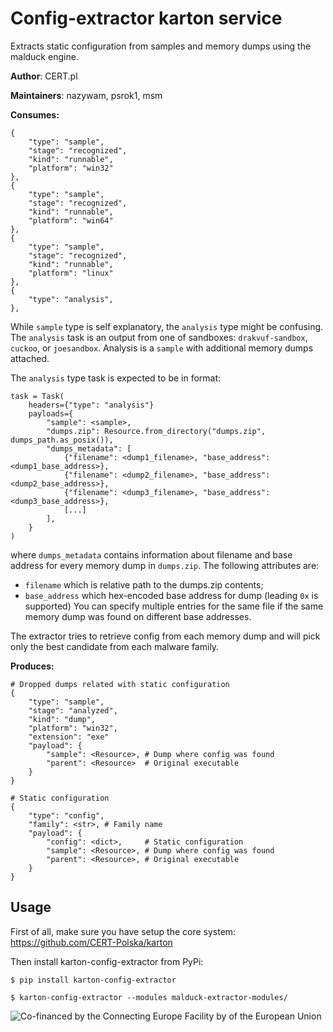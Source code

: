 # Config-extractor karton service

Extracts static configuration from samples and memory dumps using the malduck engine.

**Author**: CERT.pl

**Maintainers**: nazywam, psrok1, msm

**Consumes:**
```
{
    "type": "sample",
    "stage": "recognized",
    "kind": "runnable",
    "platform": "win32"
},
{
    "type": "sample",
    "stage": "recognized",
    "kind": "runnable",
    "platform": "win64"
},
{
    "type": "sample",
    "stage": "recognized",
    "kind": "runnable",
    "platform": "linux"
},
{
    "type": "analysis",
},
```

While `sample` type is self explanatory, the `analysis` type might be confusing. The `analysis` task is an output from
one of sandboxes: `drakvuf-sandbox`, `cuckoo`, or `joesandbox`. Analysis is a `sample` with additional memory dumps
attached.

The `analysis` type task is expected to be in format:
```
task = Task(
    headers={"type": "analysis"}
    payloads={
        "sample": <sample>,
        "dumps.zip": Resource.from_directory("dumps.zip", dumps_path.as_posix()),
        "dumps_metadata": [
            {"filename": <dump1_filename>, "base_address": <dump1_base_address>},
            {"filename": <dump2_filename>, "base_address": <dump2_base_address>},
            {"filename": <dump3_filename>, "base_address": <dump3_base_address>},
            [...]
        ],
    }
)
```
where `dumps_metadata` contains information about filename and base address for every memory dump in `dumps.zip`. The
following attributes are:
- `filename` which is relative path to the dumps.zip contents;
- `base_address` which hex-encoded base address for dump (leading `0x` is supported)
You can specify multiple entries for the same file if the same memory dump was found on different base addresses.

The extractor tries to retrieve config from each memory dump and will pick only the best candidate from each malware
family.

**Produces:**
```
# Dropped dumps related with static configuration
{
    "type": "sample",
    "stage": "analyzed",
    "kind": "dump",
    "platform": "win32",
    "extension": "exe"
    "payload": {
        "sample": <Resource>, # Dump where config was found
        "parent": <Resource>  # Original executable
    }
}

# Static configuration
{
    "type": "config",
    "family": <str>, # Family name
    "payload": {
        "config": <dict>,     # Static configuration
        "sample": <Resource>, # Dump where config was found
        "parent": <Resource>, # Original executable
    }
}
```


## Usage

First of all, make sure you have setup the core system: https://github.com/CERT-Polska/karton

Then install karton-config-extractor from PyPi:

```shell
$ pip install karton-config-extractor

$ karton-config-extractor --modules malduck-extractor-modules/
```

![Co-financed by the Connecting Europe Facility by of the European Union](https://www.cert.pl/wp-content/uploads/2019/02/en_horizontal_cef_logo-1.png)
